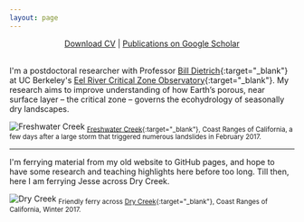 ```yaml
---
layout: page
---
```


<p align="center">
  <!-- <a href="#research">Research</a> | -->
  <a href="../assets/dralleCV.pdf" target="_blank">Download CV</a> |
  <a href="https://scholar.google.com/citations?user=aTBY7vAAAAAJ&hl=en" target="_blank">Publications on Google Scholar</a>
  <br><br>
</p>


I'm a postdoctoral researcher with Professor [Bill Dietrich](http://vcresearch.berkeley.edu/faculty/william-e-dietrich){:target="_blank"} at UC Berkeley's [Eel River Critical Zone Observatory](http://criticalzone.org/eel/){:target="_blank"}. My research aims to improve understanding of how Earth’s porous, near surface layer – the critical zone – governs the ecohydrology of seasonally dry landscapes. 

![](../assets/coast.JPG "Freshwater Creek")
<sub>[Freshwater Creek](https://goo.gl/maps/WHKbuRm5bNJ2){:target="_blank"}, Coast Ranges of California, a few days after a large storm that triggered numerous landslides in February 2017.</sub>

---

I'm ferrying material from my old website to GitHub pages, and hope to have some research and teaching highlights here before too long. Till then, here I am ferrying Jesse across Dry Creek. 

![](../assets/ferry.jpg "Dry Creek")
<sub>Friendly ferry across [Dry Creek](https://goo.gl/maps/kyV2hX9eAQ32){:target="_blank"}, Coast Ranges of California, Winter 2017.</sub>


